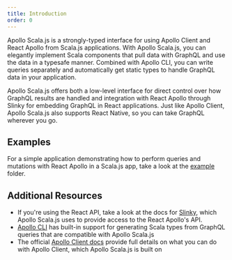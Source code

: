 ```yaml
---
title: Introduction
order: 0
---
```


Apollo Scala.js is a strongly-typed interface for using Apollo Client and React Apollo from Scala.js applications. With Apollo Scala.js, you can elegantly implement Scala components that pull data with GraphQL and use the data in a typesafe manner. Combined with Apollo CLI, you can write queries separately and automatically get static types to handle GraphQL data in your application.

Apollo Scala.js offers both a low-level interface for direct control over how GraphQL results are handled and integration with React Apollo through Slinky for embedding GraphQL in React applications. Just like Apollo Client, Apollo Scala.js also supports React Native, so you can take GraphQL wherever you go.

## Examples
For a simple application demonstrating how to perform queries and mutations with React Apollo in a Scala.js app, take a look at the [example](https://github.com/apollographql/react-apollo-scalajs/tree/master/example) folder.

## Additional Resources
+ If you're using the React API, take a look at the docs for [Slinky](https://slinky.shadaj.me), which Apollo Scala.js uses to provide access to the React Apollo's API.
+ [Apollo CLI](https://github.com/apollographql/apollo-cli) has built-in support for generating Scala types from GraphQL queries that are compatible with Apollo Scala.js
+ The official [Apollo Client docs](https://www.apollographql.com/docs/react/) provide full details on what you can do with Apollo Client, which Apollo Scala.js is built on
